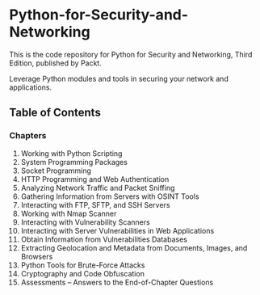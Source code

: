 # Python-for-Security-and-Networking

This is the code repository for Python for Security and Networking,
Third Edition, published by Packt.

Leverage Python modules and tools in securing your network and applications.

## Table of Contents

### Chapters

1. Working with Python Scripting
2. System Programming Packages
3. Socket Programming
4. HTTP Programming and Web Authentication
5. Analyzing Network Traffic and Packet Sniffing
6. Gathering Information from Servers with OSINT Tools
7. Interacting with FTP, SFTP, and SSH Servers
8. Working with Nmap Scanner
9. Interacting with Vulnerability Scanners
10. Interacting with Server Vulnerabilities in Web Applications
11. Obtain Information from Vulnerabilities Databases
12. Extracting Geolocation and Metadata from Documents, Images, and Browsers
13. Python Tools for Brute-Force Attacks
14. Cryptography and Code Obfuscation
15. Assessments – Answers to the End-of-Chapter Questions
